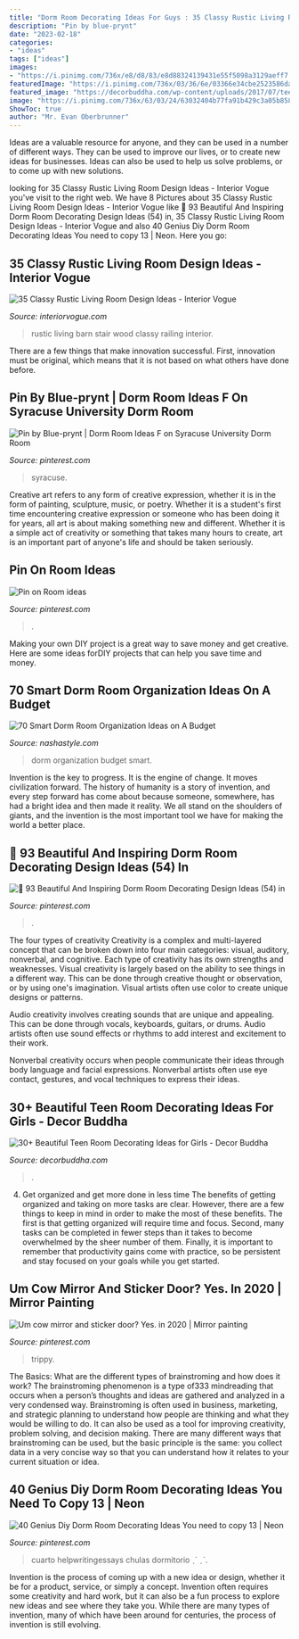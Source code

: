 ```yaml
---
title: "Dorm Room Decorating Ideas For Guys : 35 Classy Rustic Living Room Design Ideas"
description: "Pin by blue-prynt"
date: "2023-02-18"
categories:
- "ideas"
tags: ["ideas"]
images:
- "https://i.pinimg.com/736x/e8/d8/83/e8d88324139431e55f5098a3129aeff7.jpg"
featuredImage: "https://i.pinimg.com/736x/03/36/6e/03366e34cbe2523586daf5430db61527.jpg"
featured_image: "https://decorbuddha.com/wp-content/uploads/2017/07/teen-room-decoration-ideas-007.jpg"
image: "https://i.pinimg.com/736x/63/03/24/63032404b77fa91b429c3a05b858e04d.jpg"
ShowToc: true
author: "Mr. Evan Oberbrunner"
---
```



Ideas are a valuable resource for anyone, and they can be used in a number of different ways. They can be used to improve our lives, or to create new ideas for businesses. Ideas can also be used to help us solve problems, or to come up with new solutions.

	

		
looking for 35 Classy Rustic Living Room Design Ideas - Interior Vogue you've visit to the right web. We have 8 Pictures about 35 Classy Rustic Living Room Design Ideas - Interior Vogue like 🔺 93 Beautiful And Inspiring Dorm Room Decorating Design Ideas (54) in, 35 Classy Rustic Living Room Design Ideas - Interior Vogue and also 40 Genius Diy Dorm Room Decorating Ideas You need to copy 13 | Neon. Here you go:
		
    
## 35 Classy Rustic Living Room Design Ideas - Interior Vogue

<img loading=lazy src="http://interiorvogue.com/wp-content/uploads/2016/10/Barn-Wood-Stair-Railing.jpg" onerror="this.onerror=null;this.src='https://tse3.mm.bing.net/th?id=OIP._lWgGl8x7A0KOJX2GSg4GAHaLH&amp;pid=15.1';" alt="35 Classy Rustic Living Room Design Ideas - Interior Vogue">

_Source: interiorvogue.com_

>rustic living barn stair wood classy railing interior. 

	

There are a few things that make innovation successful. First, innovation must be original, which means that it is not based on what others have done before.

    
## Pin By Blue-prynt | Dorm Room Ideas F On Syracuse University Dorm Room

<img loading=lazy src="https://i.pinimg.com/736x/03/36/6e/03366e34cbe2523586daf5430db61527.jpg" onerror="this.onerror=null;this.src='https://tse4.mm.bing.net/th?id=OIP.pBIso7MbOUJQRmXJu98d9gHaHa&amp;pid=15.1';" alt="Pin by Blue-prynt | Dorm Room Ideas F on Syracuse University Dorm Room">

_Source: pinterest.com_

>syracuse. 

	

Creative art refers to any form of creative expression, whether it is in the form of painting, sculpture, music, or poetry. Whether it is a student's first time encountering creative expression or someone who has been doing it for years, all art is about making something new and different. Whether it is a simple act of creativity or something that takes many hours to create, art is an important part of anyone's life and should be taken seriously.

    
## Pin On Room Ideas

<img loading=lazy src="https://i.pinimg.com/736x/8b/ea/b7/8beab77dd6c81b9c961ac7ac9e773612.jpg" onerror="this.onerror=null;this.src='https://tse3.mm.bing.net/th?id=OIP.3vhD-oGS-CENRbrnW3T_gQHaJ5&amp;pid=15.1';" alt="Pin on Room ideas">

_Source: pinterest.com_

>. 

	

Making your own DIY project is a great way to save money and get creative. Here are some ideas forDIY projects that can help you save time and money.

    
## 70 Smart Dorm Room Organization Ideas On A Budget

<img loading=lazy src="https://nashastyle.com/wp-content/uploads/2018/10/70-Smart-Dorm-Room-Organization-Ideas-on-A-Budget-73.jpg" onerror="this.onerror=null;this.src='https://tse1.mm.bing.net/th?id=OIP.f3HEbDLMSfE8mHQeBIkDOAHaJ2&amp;pid=15.1';" alt="70 Smart Dorm Room Organization Ideas on A Budget">

_Source: nashastyle.com_

>dorm organization budget smart. 

	

Invention is the key to progress. It is the engine of change. It moves civilization forward. The history of humanity is a story of invention, and every step forward has come about because someone, somewhere, has had a bright idea and then made it reality. We all stand on the shoulders of giants, and the invention is the most important tool we have for making the world a better place.

    
## 🔺 93 Beautiful And Inspiring Dorm Room Decorating Design Ideas (54) In

<img loading=lazy src="https://i.pinimg.com/736x/9a/24/6b/9a246bf4b216842cbbd5bfac17119f2a.jpg" onerror="this.onerror=null;this.src='https://tse2.mm.bing.net/th?id=OIP.dvPkM1uHXNHnqp0qxUnmNgHaJ4&amp;pid=15.1';" alt="🔺 93 Beautiful And Inspiring Dorm Room Decorating Design Ideas (54) in">

_Source: pinterest.com_

>. 

	

The four types of creativity
Creativity is a complex and multi-layered concept that can be broken down into four main categories: visual, auditory, nonverbal, and cognitive. Each type of creativity has its own strengths and weaknesses.
Visual creativity is largely based on the ability to see things in a different way. This can be done through creative thought or observation, or by using one's imagination. Visual artists often use color to create unique designs or patterns.

Audio creativity involves creating sounds that are unique and appealing. This can be done through vocals, keyboards, guitars, or drums. Audio artists often use sound effects or rhythms to add interest and excitement to their work.

Nonverbal creativity occurs when people communicate their ideas through body language and facial expressions. Nonverbal artists often use eye contact, gestures, and vocal techniques to express their ideas.

    
## 30+ Beautiful Teen Room Decorating Ideas For Girls - Decor Buddha

<img loading=lazy src="https://decorbuddha.com/wp-content/uploads/2017/07/teen-room-decoration-ideas-007.jpg" onerror="this.onerror=null;this.src='https://tse2.mm.bing.net/th?id=OIP.0Vzv_vw0YEvTeAJBc411rwHaLH&amp;pid=15.1';" alt="30+ Beautiful Teen Room Decorating Ideas for Girls - Decor Buddha">

_Source: decorbuddha.com_

>. 

	

4) Get organized and get more done in less time
The benefits of getting organized and taking on more tasks are clear. However, there are a few things to keep in mind in order to make the most of these benefits. The first is that getting organized will require time and focus. Second, many tasks can be completed in fewer steps than it takes to become overwhelmed by the sheer number of them. Finally, it is important to remember that productivity gains come with practice, so be persistent and stay focused on your goals while you get started.

    
## Um Cow Mirror And Sticker Door? Yes. In 2020 | Mirror Painting

<img loading=lazy src="https://i.pinimg.com/736x/e8/d8/83/e8d88324139431e55f5098a3129aeff7.jpg" onerror="this.onerror=null;this.src='https://tse3.mm.bing.net/th?id=OIP.05i21uGR-LD00-6vl0vCPgHaJ3&amp;pid=15.1';" alt="Um cow mirror and sticker door? Yes. in 2020 | Mirror painting">

_Source: pinterest.com_

>trippy. 

	

The Basics: What are the different types of brainstroming and how does it work?
The brainstroming phenomenon is a type of333 mindreading that occurs when a person’s thoughts and ideas are gathered and analyzed in a very condensed way. Brainstroming is often used in business, marketing, and strategic planning to understand how people are thinking and what they would be willing to do. It can also be used as a tool for improving creativity, problem solving, and decision making. There are many different ways that brainstroming can be used, but the basic principle is the same: you collect data in a very concise way so that you can understand how it relates to your current situation or idea.

    
## 40 Genius Diy Dorm Room Decorating Ideas You Need To Copy 13 | Neon

<img loading=lazy src="https://i.pinimg.com/736x/63/03/24/63032404b77fa91b429c3a05b858e04d.jpg" onerror="this.onerror=null;this.src='https://tse3.mm.bing.net/th?id=OIP.5LxU-SwI8eSHfg1I71rpXgHaMQ&amp;pid=15.1';" alt="40 Genius Diy Dorm Room Decorating Ideas You need to copy 13 | Neon">

_Source: pinterest.com_

>cuarto helpwritingessays chulas dormitorio ˎˊ ˏˋ. 

	

Invention is the process of coming up with a new idea or design, whether it be for a product, service, or simply a concept. Invention often requires some creativity and hard work, but it can also be a fun process to explore new ideas and see where they take you. While there are many types of invention, many of which have been around for centuries, the process of invention is still evolving.

